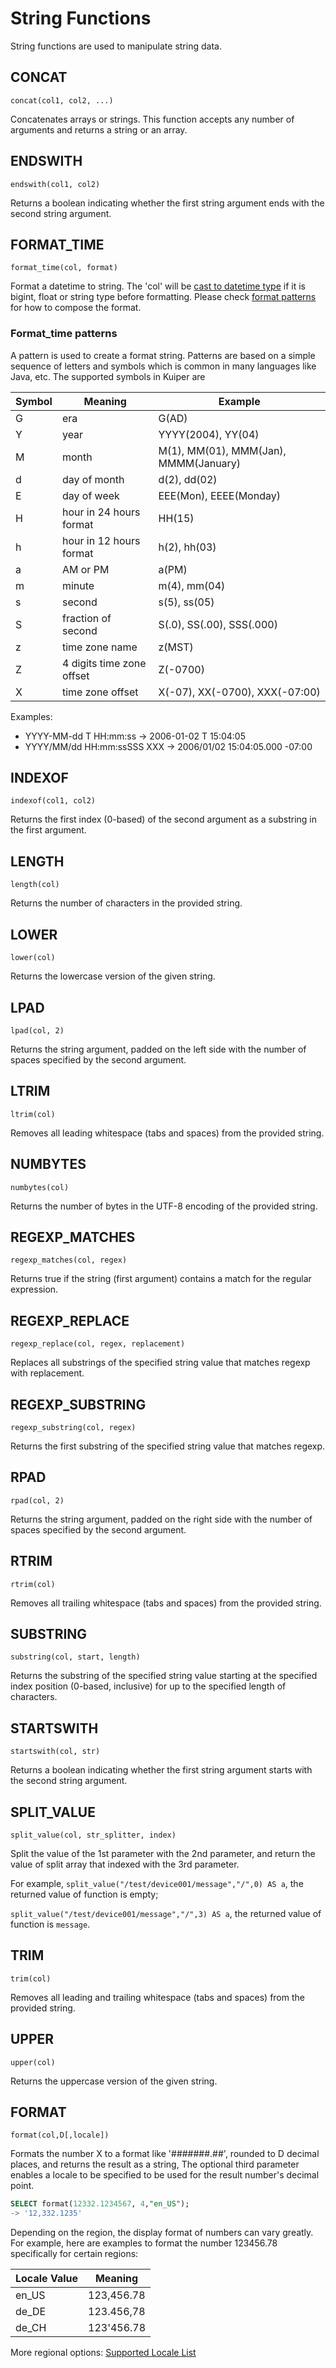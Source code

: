# String Functions

String functions are used to manipulate string data.

## CONCAT

```text
concat(col1, col2, ...)
```

Concatenates arrays or strings. This function accepts any number of arguments and returns a string or an array.

## ENDSWITH

```text
endswith(col1, col2)
```

Returns a boolean indicating whether the first string argument ends with the second string argument.

## FORMAT_TIME

```text
format_time(col, format)
```

Format a datetime to string. The 'col' will be [cast to datetime type](./transform_functions.md#cast-to-datetime) if it
is
bigint, float or string type before formatting. Please check [format patterns](#formattime-patterns) for how to compose
the format.

### Format_time patterns

A pattern is used to create a format string. Patterns are based on a simple sequence of letters and symbols which is
common in many languages like Java, etc. The supported symbols in Kuiper are

| Symbol | Meaning                   | Example                               |
|--------|---------------------------|---------------------------------------|
| G      | era                       | G(AD)                                 |
| Y      | year                      | YYYY(2004), YY(04)                    |
| M      | month                     | M(1), MM(01), MMM(Jan), MMMM(January) |
| d      | day of month              | d(2), dd(02)                          |
| E      | day of week               | EEE(Mon), EEEE(Monday)                |
| H      | hour in 24 hours format   | HH(15)                                |
| h      | hour in 12 hours format   | h(2), hh(03)                          |
| a      | AM or PM                  | a(PM)                                 |
| m      | minute                    | m(4), mm(04)                          |
| s      | second                    | s(5), ss(05)                          |
| S      | fraction of second        | S(.0), SS(.00), SSS(.000)             |
| z      | time zone name            | z(MST)                                |
| Z      | 4 digits time zone offset | Z(-0700)                              |
| X      | time zone offset          | X(-07), XX(-0700), XXX(-07:00)        |

Examples:

- YYYY-MM-dd T HH:mm:ss -> 2006-01-02 T 15:04:05
- YYYY/MM/dd HH:mm:ssSSS XXX -> 2006/01/02 15:04:05.000 -07:00

## INDEXOF

```text
indexof(col1, col2)
```

Returns the first index (0-based) of the second argument as a substring in the first argument.

## LENGTH

```text
length(col)
```

Returns the number of characters in the provided string.

## LOWER

```text
lower(col)
```

Returns the lowercase version of the given string.

## LPAD

```text
lpad(col, 2)
```

Returns the string argument, padded on the left side with the number of spaces specified by the second argument.

## LTRIM

```text
ltrim(col)
```

Removes all leading whitespace (tabs and spaces) from the provided string.

## NUMBYTES

```text
numbytes(col)
```

Returns the number of bytes in the UTF-8 encoding of the provided string.

## REGEXP_MATCHES

```text
regexp_matches(col, regex)
```

Returns true if the string (first argument) contains a match for the regular expression.

## REGEXP_REPLACE

```text
regexp_replace(col, regex, replacement)
```

Replaces all substrings of the specified string value that matches regexp with replacement.

## REGEXP_SUBSTRING

```text
regexp_substring(col, regex)
```

Returns the first substring of the specified string value that matches regexp.

## RPAD

```text
rpad(col, 2)
```

Returns the string argument, padded on the right side with the number of spaces specified by the second argument.

## RTRIM

```text
rtrim(col)
```

Removes all trailing whitespace (tabs and spaces) from the provided string.

## SUBSTRING

```text
substring(col, start, length)
```

Returns the substring of the specified string value starting at the specified index position (0-based, inclusive) for up
to the specified length of characters.

## STARTSWITH

```text
startswith(col, str)
```

Returns a boolean indicating whether the first string argument starts with the second string argument.

## SPLIT_VALUE

```text
split_value(col, str_splitter, index)
```

Split the value of the 1st parameter with the 2nd parameter, and return the value of split array that indexed with the
3rd parameter.

For example, `split_value("/test/device001/message","/",0) AS a`, the returned value of function is empty;

`split_value("/test/device001/message","/",3) AS a`, the returned value of function is `message`.

## TRIM

```text
trim(col)
```

Removes all leading and trailing whitespace (tabs and spaces) from the provided string.

## UPPER

```text
upper(col)
```

Returns the uppercase version of the given string.

## FORMAT

```text
format(col,D[,locale])
```

Formats the number X to a format like '#######.##', rounded to D decimal places, and returns the result as a string,
The optional third parameter enables a locale to be specified to be used for the result number's decimal point.

```sql
SELECT format(12332.1234567, 4,"en_US");
-> '12,332.1235'
```

Depending on the region, the display format of numbers can vary greatly. For example, here are examples to format the number 123456.78 specifically for certain regions:

| **Locale Value** | **Meaning** |
|------------------|-------------|
| en_US            | 123,456.78  |
| de_DE            | 123.456,78  |
| de_CH            | 123'456.78  |

More regional options: [Supported Locale List](./locale_support.md)
